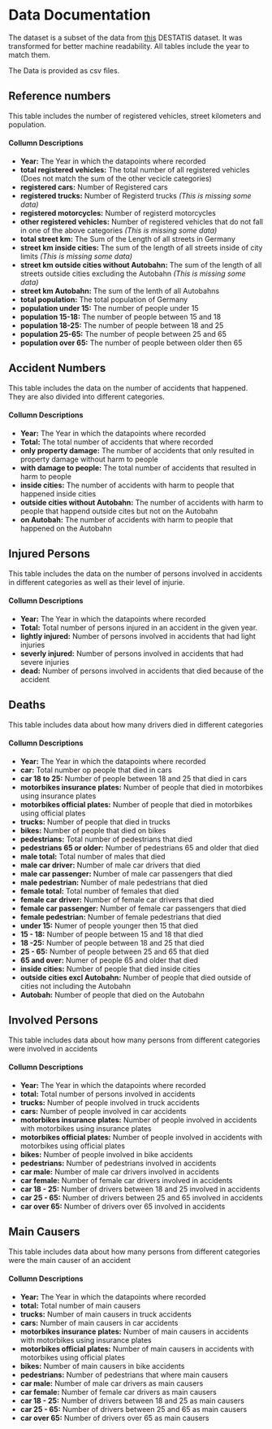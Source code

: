 # Data Documentation
The dataset is a subset of the data from [this](https://www.destatis.de/DE/Themen/Gesellschaft-Umwelt/Verkehrsunfaelle/Publikationen/Downloads-Verkehrsunfaelle/verkehrsunfaelle-zeitreihen-pdf-5462403.html) DESTATIS dataset.
It was transformed for better machine readability.
All tables include the year to match them.

The Data is provided as csv files.

## Reference numbers
This table includes the number of registered vehicles, street kilometers and population.

#### Collumn Descriptions
- **Year:** The Year in which the datapoints where recorded
- **total registered vehicles:** The total number of all registered vehicles (Does not match the sum of the other vecicle categories)
- **registered cars:** Number of Registered cars
- **registered trucks:** Number of Registerd trucks *(This is missing some data)*
- **registered motorcycles:** Number of registerd motorcycles
- **other registered vehicles:** Number of registered vehicles that do not fall in one of the above categories *(This is missing some data)*
- **total street km:** The Sum of the Length of all streets in Germany
- **street km inside cities:** The sum of the length of all streets inside of city limits *(This is missing some data)*
- **street km outside cities without Autobahn:** The sum of the length of all streets outside cities excluding the Autobahn *(This is missing some data)*
- **street km Autobahn:** The sum of the lenth of all Autobahns
- **total population:** The total population of Germany
- **population under 15:** The number of people under 15
- **population 15-18:** The number of people between 15 and 18
- **population 18-25:** The number of people between 18 and 25
- **population 25-65:** The number of people between 25 and 65
- **population over 65:** The number of people between older then 65

## Accident Numbers
This table includes the data on the number of accidents that happened. They are also divided into different categories.

#### Collumn Descriptions
- **Year:** The Year in which the datapoints where recorded
- **Total:** The total number of accidents that where recorded
- **only property damage:** The number of accidents that only resulted in property damage without harm to people
- **with damage to people:** The total number of accidents that resulted in harm to people
- **inside cities:** The number of accidents with harm to people that happened inside cities
- **outside cities without Autobahn:** The number of accidents with harm to people that happend outside cites but not on the Autobahn
- **on Autobah:** The number of accidents with harm to people that happened on the Autobahn

## Injured Persons
This table includes the data on the number of persons involved in accidents in different categories as well as their level of injurie.

#### Collumn Descriptions
- **Year:** The Year in which the datapoints where recorded
- **Total:** Total number of persons injured in an accident in the given year.
- **lightly injured:** Number of persons involved in accidents that had light injuries
- **severly injured:** Number of persons involved in accidents that had severe injuries
- **dead:** Number of persons involved in accidents that died because of the accident

## Deaths
This table includes data about how many drivers died in different categories

#### Collumn Descriptions
- **Year:** The Year in which the datapoints where recorded
- **car:** Total number op people that died in cars
- **car 18 to 25:** Number of people between 18 and 25 that died in cars
- **motorbikes insurance plates:** Number of people that died in motorbikes using insurance plates
- **motorbikes official plates:** Number of people that died in motorbikes using official plates
- **trucks:** Number of people that died in trucks
- **bikes:** Number of people that died on bikes
- **pedestrians:** Total number of pedestrians that died
- **pedestrians 65 or older:** Number of pedestrians 65 and older that died
- **male total:** Total number of males that died
- **male car driver:** Number of male car drivers that died
- **male car passenger:** Number of male car passengers that died
- **male pedestrian:** Number of male pedestrians that died
- **female total:** Total number of females that died
- **female car driver:** Number of female car drivers that died
- **female car passenger:** Number of female car passengers that died
- **female pedestrian:** Number of female pedestrians that died
- **under 15:** Numer of people younger then 15 that died
- **15 - 18:** Number of people between 15 and 18 that died
- **18 -25:** Number of people between 18 and 25 that died
- **25 - 65:** Number of people between 25 and 65 that died
- **65 and over:** Numer of people 65 and older that died
- **inside cities:** Number of people that died inside cities
- **outside cities excl Autobahn:** Number of people that died outside of cities not including the Autobahn
- **Autobah:** Number of people that died on the Autobahn

## Involved Persons
This table includes data about how many persons from different categories were involved in accidents

#### Collumn Descriptions
- **Year:** The Year in which the datapoints where recorded
- **total:** Total number of persons involved in accidents
- **trucks:** Number of people involved in truck accidents
- **cars:** Number of people involved in car accidents
- **motorbikes insurance plates:** Number of people involved in accidents with motorbikes using insurance plates
- **motorbikes official plates:** Number of people involved in accidents with motorbikes using official plates
- **bikes:** Number of people involved in bike accidents
- **pedestrians:** Number of pedestrians involved in accidents
- **car male:** Number of male car drivers involved in accidents
- **car female:** Number of female car drivers involved in accidents
- **car 18 - 25:** Number of drivers between 18 and 25 involved in accidents
- **car 25 - 65:** Number of drivers between 25 and 65 involved in accidents
- **car over 65:** Number of drivers over 65 involved in accidents

## Main Causers
This table includes data about how many persons from different categories were the main causer of an accident

#### Collumn Descriptions
- **Year:** The Year in which the datapoints where recorded
- **total:** Total number of main causers
- **trucks:** Number of main causers in truck accidents
- **cars:** Number of main causers in car accidents
- **motorbikes insurance plates:** Number of main causers in accidents with motorbikes using insurance plates
- **motorbikes official plates:** Number of main causers in accidents with motorbikes using official plates
- **bikes:** Number of main causers in bike accidents
- **pedestrians:** Number of pedestrians that where main causers
- **car male:** Number of male car drivers as main causers
- **car female:** Number of female car drivers as main causers
- **car 18 - 25:** Number of drivers between 18 and 25 as main causers
- **car 25 - 65:** Number of drivers between 25 and 65 as main causers
- **car over 65:** Number of drivers over 65 as main causers